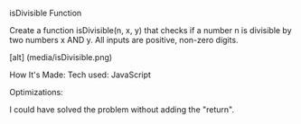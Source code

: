 isDivisible Function

Create a function isDivisible(n, x, y) that checks if a number n is divisible by two numbers x AND y. All inputs are positive, non-zero digits.

[alt] (media/isDivisible.png)

How It's Made:
Tech used: JavaScript


Optimizations:

I could have solved the problem without adding the "return". 


